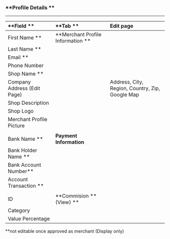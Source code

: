 ### **Profile Details **

---

| **Field ** | **Tab ** | **Edit page** |
| :--- | :--- | :--- |
| First Name \*\* | **Merchant Profile Information ** |  |
| Last Name \*\* |  |  |
| Email \*\* |  |  |
| Phone Number |  |  |
| Shop Name \*\* |  |  |
| Company Address               \(Edit Page\) |  | Address, City, Region, Country, Zip,      Google Map |
| Shop Description |  |  |
| Shop Logo |  |  |
| Merchant Profile Picture |  |  |
|  |  |  |
| Bank Name \*\* | **Payment Information** |  |
| Bank Holder Name \*\* |  |  |
| Bank Account Number\*\* |  |  |
| Account Transaction \*\* |  |  |
|  |  |  |
| ID | **Commision \*\* \(View\) ** |  |
| Category  |  |  |
| Value Percentage |  |  |

\*\*not editable once approved as merchant \(Display only\)

### 



